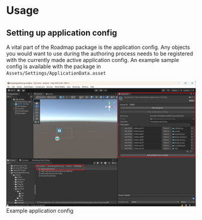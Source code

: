 # Usage

## Setting up application config

A vital part of the Roadmap package is the application config. Any objects you would want to use during the authoring process needs to be registered with the currently made active application config. An example sample config is available with the package in `Assets/Settings/ApplicationData.asset`

<div class="image">
    <img src="https://raw.githubusercontent.com/ovi-lab/RoadmapAuthoring/documentation/Documentation~/figures/docs/sameple_config.png" alt="Example application config">
    <div class="caption">Example application config</div>
</div>

